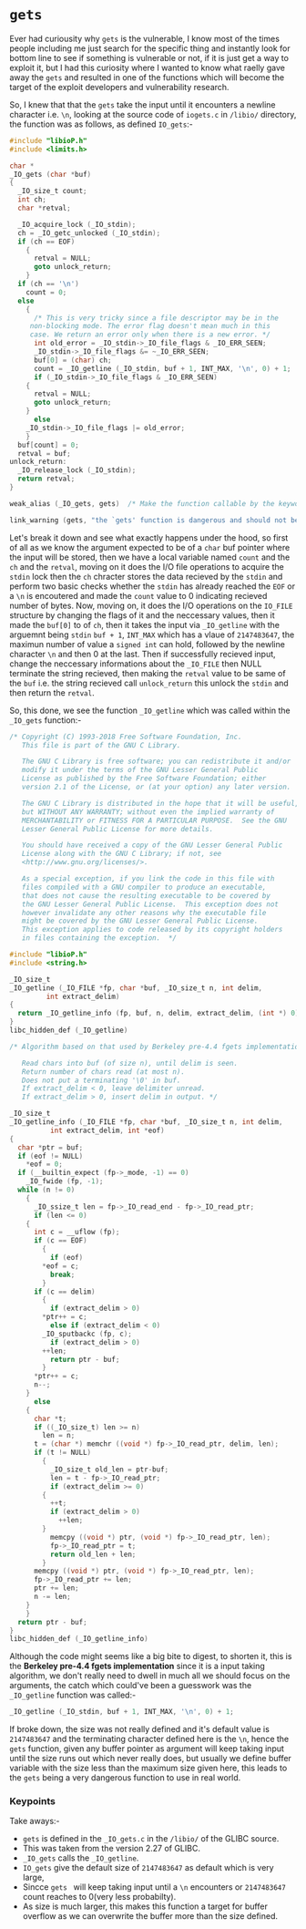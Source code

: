 # `gets`

Ever had curiousity why `gets` is the vulnerable, I know most of the times people including me just search for the specific thing and instantly look for bottom line to see if something is vulnerable or not, if it is just get a way to exploit it, but I had this curiosity where I wanted to know what raelly gave away the `gets` and resulted in one of the functions which will become the target of the exploit developers and vulnerability research.

So, I knew that that the `gets` take the input until it encounters a newline character i.e. `\n`, looking at the source code of `iogets.c` in `/libio/` directory, the function was as follows, as defined `IO_gets`:-

```cpp
#include "libioP.h"
#include <limits.h>

char *
_IO_gets (char *buf)
{
  _IO_size_t count;
  int ch;
  char *retval;

  _IO_acquire_lock (_IO_stdin);
  ch = _IO_getc_unlocked (_IO_stdin);
  if (ch == EOF)
    {
      retval = NULL;
      goto unlock_return;
    }
  if (ch == '\n')
    count = 0;
  else
    {
      /* This is very tricky since a file descriptor may be in the
	 non-blocking mode. The error flag doesn't mean much in this
	 case. We return an error only when there is a new error. */
      int old_error = _IO_stdin->_IO_file_flags & _IO_ERR_SEEN;
      _IO_stdin->_IO_file_flags &= ~_IO_ERR_SEEN;
      buf[0] = (char) ch;
      count = _IO_getline (_IO_stdin, buf + 1, INT_MAX, '\n', 0) + 1;
      if (_IO_stdin->_IO_file_flags & _IO_ERR_SEEN)
	{
	  retval = NULL;
	  goto unlock_return;
	}
      else
	_IO_stdin->_IO_file_flags |= old_error;
    }
  buf[count] = 0;
  retval = buf;
unlock_return:
  _IO_release_lock (_IO_stdin);
  return retval;
}

weak_alias (_IO_gets, gets)  /* Make the function callable by the keyword `gets` */

link_warning (gets, "the `gets' function is dangerous and should not be used.") /* Warning for the use of `gets` in the program */
```

Let's break it down and see what exactly happens under the hood, so first of all as we know the argument expected to be of a `char` buf pointer where the input will be stored, then we have a local variable named `count` and the `ch` and the `retval`, moving on it does the I/O file operations to acquire the `stdin` lock then the `ch` chracter stores the data recieved by the `stdin` and perform two basic checks whether the `stdin` has already reached the `EOF` or a `\n` is encoutered and made the `count` value to 0 indicating recieved number of bytes. Now, moving on, it does the I/O operations on the `IO_FILE` structure by changing the flags of it and the neccessary values, then it made the `buf[0]` to of `ch`, then it takes the input via `_IO_getline` with the arguemnt being `stdin` `buf + 1`, `INT_MAX` which has a vlaue of `2147483647`, the maximun number of value a `signed int` can hold, followed by the newline character `\n` and  then 0 at the last. Then if successfully recieved input, change the neccessary informations about the `_IO_FILE` then NULL terminate the string recieved, then making the `retval` value to be same of the `buf` i.e. the string recieved call `unlock_return` this unlock the `stdin` and then return the `retval`.

So, this done, we see the function `_IO_getline` which was called within the `_IO_gets` function:-

```C
/* Copyright (C) 1993-2018 Free Software Foundation, Inc.
   This file is part of the GNU C Library.

   The GNU C Library is free software; you can redistribute it and/or
   modify it under the terms of the GNU Lesser General Public
   License as published by the Free Software Foundation; either
   version 2.1 of the License, or (at your option) any later version.

   The GNU C Library is distributed in the hope that it will be useful,
   but WITHOUT ANY WARRANTY; without even the implied warranty of
   MERCHANTABILITY or FITNESS FOR A PARTICULAR PURPOSE.  See the GNU
   Lesser General Public License for more details.

   You should have received a copy of the GNU Lesser General Public
   License along with the GNU C Library; if not, see
   <http://www.gnu.org/licenses/>.

   As a special exception, if you link the code in this file with
   files compiled with a GNU compiler to produce an executable,
   that does not cause the resulting executable to be covered by
   the GNU Lesser General Public License.  This exception does not
   however invalidate any other reasons why the executable file
   might be covered by the GNU Lesser General Public License.
   This exception applies to code released by its copyright holders
   in files containing the exception.  */

#include "libioP.h"
#include <string.h>

_IO_size_t
_IO_getline (_IO_FILE *fp, char *buf, _IO_size_t n, int delim,
	     int extract_delim)
{
  return _IO_getline_info (fp, buf, n, delim, extract_delim, (int *) 0);
}
libc_hidden_def (_IO_getline)

/* Algorithm based on that used by Berkeley pre-4.4 fgets implementation.

   Read chars into buf (of size n), until delim is seen.
   Return number of chars read (at most n).
   Does not put a terminating '\0' in buf.
   If extract_delim < 0, leave delimiter unread.
   If extract_delim > 0, insert delim in output. */

_IO_size_t
_IO_getline_info (_IO_FILE *fp, char *buf, _IO_size_t n, int delim,
		  int extract_delim, int *eof)
{
  char *ptr = buf;
  if (eof != NULL)
    *eof = 0;
  if (__builtin_expect (fp->_mode, -1) == 0)
    _IO_fwide (fp, -1);
  while (n != 0)
    {
      _IO_ssize_t len = fp->_IO_read_end - fp->_IO_read_ptr;
      if (len <= 0)
	{
	  int c = __uflow (fp);
	  if (c == EOF)
	    {
	      if (eof)
		*eof = c;
	      break;
	    }
	  if (c == delim)
	    {
 	      if (extract_delim > 0)
		*ptr++ = c;
	      else if (extract_delim < 0)
		_IO_sputbackc (fp, c);
	      if (extract_delim > 0)
		++len;
	      return ptr - buf;
	    }
	  *ptr++ = c;
	  n--;
	}
      else
	{
	  char *t;
	  if ((_IO_size_t) len >= n)
	    len = n;
	  t = (char *) memchr ((void *) fp->_IO_read_ptr, delim, len);
	  if (t != NULL)
	    {
	      _IO_size_t old_len = ptr-buf;
	      len = t - fp->_IO_read_ptr;
	      if (extract_delim >= 0)
		{
		  ++t;
		  if (extract_delim > 0)
		    ++len;
		}
	      memcpy ((void *) ptr, (void *) fp->_IO_read_ptr, len);
	      fp->_IO_read_ptr = t;
	      return old_len + len;
	    }
	  memcpy ((void *) ptr, (void *) fp->_IO_read_ptr, len);
	  fp->_IO_read_ptr += len;
	  ptr += len;
	  n -= len;
	}
    }
  return ptr - buf;
}
libc_hidden_def (_IO_getline_info)
```

Although the code might seems like a big bite to digest, to shorten it, this is the **Berkeley pre-4.4 fgets implementation** since it is a input taking algorithm, we don't really need to dwell in much all we should focus on the arguments, the catch which could've been a guesswork was the `_IO_getline` function was called:-

```C
_IO_getline (_IO_stdin, buf + 1, INT_MAX, '\n', 0) + 1;
```
If broke down, the size was not really defined and it's default value is `2147483647` and the terminating character defined here is the `\n`, hence the `gets` function, given any buffer pointer as argument will keep taking input until the size runs out which never really does, but usually we define buffer variable with the size less than the maximum size given here, this leads to the `gets` being a very dangerous function to use in real world.

### Keypoints

Take aways:-

* `gets` is defined in the `_IO_gets.c` in the `/libio/` of the GLIBC source.
* This was taken from the version 2.27 of GLIBC.
* `_IO_gets` calls the `_IO_getline`.
* `IO_gets` give  the default size of `2147483647` as default which is very large,
* Sincce `gets ` will keep taking input until a `\n` encounters or `2147483647` count reaches to 0(very less probabilty).
* As size is much larger, this makes this function a target for buffer overflow as we can overwrite the buffer more than the size defined.